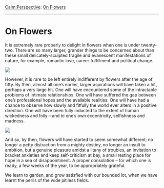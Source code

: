 [Calm:](https://www.theschooloflife.com/thebookoflife/category/calm/)[Perspective](https://www.theschooloflife.com/thebookoflife/category/calm/perspective/): [On Flowers](https://www.theschooloflife.com/thebookoflife/on-flowers/)

* * *

# On Flowers

It is extremely rare properly to delight in flowers when one is under twenty-two. There are so many larger, grander things to be concerned about than these small delicately-sculpted fragile and evanescent manifestations of nature, for example, romantic love, career fulfillment and political change.

![](http://3.bp.blogspot.com/-mkAlwV0rfeQ/VYcYYvhJy_I/AAAAAAAACSY/fQGZ0dQPL-o/s1600/1.%2BVan%2BGogh_Irises_Van%2BGogh%2BMuseum_Amsterdam.jpg)

However, it is rare to be left entirely indifferent by flowers after the age of fifty. By then, almost all one’s earlier, larger aspirations will have taken a hit, perhaps a very large hit. One will have encountered some of the intractable problems of intimate relationships. One will have suffered the gap between one’s professional hopes and the available realities. One will have had a chance to observe how slowly and fitfully the world ever alters in a positive direction. One will have been fully inducted to the extent of human wickedness and folly – and to one’s own eccentricity, selfishness and madness.

![](https://uploads2.wikiart.org/images/vincent-van-gogh/flowering-garden-1888(1).jpg)

And so, by then, flowers will have started to seem somewhat different; no longer a petty distraction from a mighty destiny, no longer an insult to ambition, but a genuine pleasure amidst a litany of troubles, an invitation to bracket anxieties and keep self-criticism at bay, a small resting place for hope in a sea of disappointment. A proper consolation – for which one is ready, a few weeks of the year, to be appropriately grateful.

We learn to garden, and grow satisfied with our bounded lot, when we have learnt the perils of&nbsp;the wide pitiless fields.
